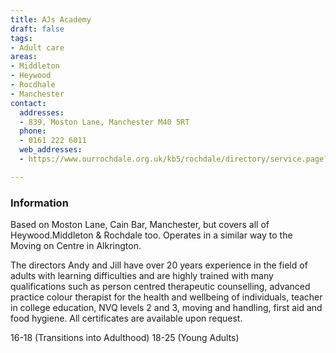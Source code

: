 ```yaml
---
title: AJs Academy
draft: false
tags:
- Adult care
areas:
- Middleton
- Heywood
- Rocdhale
- Manchester
contact:
  addresses:
  - 839, Moston Lane, Manchester M40 5RT
  phone:
  - 0161 222 6011
  web_addresses:
  - https://www.ourrochdale.org.uk/kb5/rochdale/directory/service.page?id=_R2409D2vy8

---
```


### Information

Based on Moston Lane, Cain Bar, Manchester, but covers all of Heywood.Middleton & Rochdale too.
Operates in a similar way to the Moving on Centre in
Alkrington.

The directors Andy and Jill have over 20 years
experience in the field of adults with learning 
difficulties and are highly trained with many 
qualifications such as person centred therapeutic
counselling, advanced practice colour therapist for
the health and wellbeing of individuals, teacher in
college education, NVQ levels 2 and 3, moving and
handling, first aid and food hygiene. All 
certificates are available upon request.

16-18 (Transitions into Adulthood)
18-25 (Young Adults)